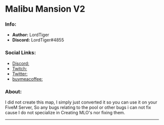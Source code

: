 # Malibu Mansion V2

### Info:
- **Author:** LordTiger
- **Discord:** LordTiger#4855

### Social Links:
- [Discord:](https://discord.gg/6qkYQ94dBQ)
- [Twitch:](https://www.twitch.tv/mlordtiger)
- [Twitter:](https://twitter.com/LordTiger_)
- [buymeacoffee:](https://www.buymeacoffee.com/lordtiger)

### About:
I did not create this map, I simply just converted it so you can use it on your FiveM Server, So any bugs relating to the pool or other bugs i can not fix cause I do not specialize in Creating MLO's nor fixing them.

---
